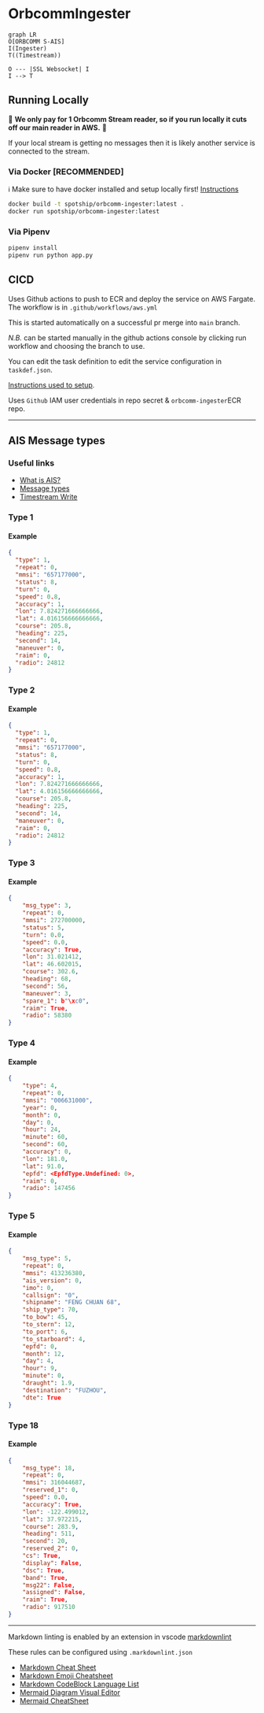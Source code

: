 # OrbcommIngester

```mermaid
graph LR
O[ORBCOMM S-AIS]
I(Ingester)
T((Timestream))

O --- |SSL Websocket| I
I --> T
```

## Running Locally

🚨 **We only pay for 1 Orbcomm Stream reader, so if you run locally it cuts off our main reader in AWS.** 🚨

If your local stream is getting no messages then it is likely another service is connected to the stream.

### Via Docker [RECOMMENDED]

ℹ️ Make sure to have docker installed and setup locally first! [Instructions](https://www.docker.com/get-started/)

```sh
docker build -t spotship/orbcomm-ingester:latest .
docker run spotship/orbcomm-ingester:latest
```

### Via Pipenv

```sh
pipenv install
pipenv run python app.py
```

## CICD

Uses Github actions to push to ECR and deploy the service on AWS Fargate. The workflow is in `.github/workflows/aws.yml`

This is started automatically on a successful pr merge into `main` branch.

_N.B._ can be started manually in the github actions console by clicking run workflow and choosing the branch to use.

You can edit the task definition to edit the service configuration in `taskdef.json`.

[Instructions used to setup](https://www.awstutorials.cloud/post/tutorials/ecs-deploy-github-actions/).

Uses `Github` IAM user credentials in repo secret & `orbcomm-ingester`ECR repo.

---

## AIS Message types

### Useful links

- [What is AIS?](https://www.marineinsight.com/marine-navigation/automatic-identification-system-ais-integrating-and-identifying-marine-communication-channels/)
- [Message types](https://arundaleais.github.io/docs/ais/ais_message_types.html)
- [Timestream Write](https://boto3.amazonaws.com/v1/documentation/api/latest/reference/services/timestream-write.html)

### Type 1

#### Example

```json
{
  "type": 1,
  "repeat": 0,
  "mmsi": "657177000",
  "status": 8,
  "turn": 0,
  "speed": 0.8,
  "accuracy": 1,
  "lon": 7.824271666666666,
  "lat": 4.016156666666666,
  "course": 205.8,
  "heading": 225,
  "second": 14,
  "maneuver": 0,
  "raim": 0,
  "radio": 24812
}
```

### Type 2

#### Example

```json
{
  "type": 1,
  "repeat": 0,
  "mmsi": "657177000",
  "status": 8,
  "turn": 0,
  "speed": 0.8,
  "accuracy": 1,
  "lon": 7.824271666666666,
  "lat": 4.016156666666666,
  "course": 205.8,
  "heading": 225,
  "second": 14,
  "maneuver": 0,
  "raim": 0,
  "radio": 24812
}
```

### Type 3

#### Example

```json
{
    "msg_type": 3,
    "repeat": 0,
    "mmsi": 272700000,
    "status": 5,
    "turn": 0.0,
    "speed": 0.0,
    "accuracy": True,
    "lon": 31.021412,
    "lat": 46.602015,
    "course": 302.6,
    "heading": 68,
    "second": 56,
    "maneuver": 3,
    "spare_1": b"\xc0",
    "raim": True,
    "radio": 58380
}
```

### Type 4

#### Example

```json
{
    "type": 4,
    "repeat": 0,
    "mmsi": "006631000",
    "year": 0,
    "month": 0,
    "day": 0,
    "hour": 24,
    "minute": 60,
    "second": 60,
    "accuracy": 0,
    "lon": 181.0,
    "lat": 91.0,
    "epfd": <EpfdType.Undefined: 0>,
    "raim": 0,
    "radio": 147456
}
```

### Type 5

#### Example

```json
{
    "msg_type": 5,
    "repeat": 0,
    "mmsi": 413236380,
    "ais_version": 0,
    "imo": 0,
    "callsign": "0",
    "shipname": "FENG CHUAN 68",
    "ship_type": 70,
    "to_bow": 45,
    "to_stern": 12,
    "to_port": 6,
    "to_starboard": 4,
    "epfd": 0,
    "month": 12,
    "day": 4,
    "hour": 9,
    "minute": 0,
    "draught": 1.9,
    "destination": "FUZHOU",
    "dte": True
}
```

### Type 18

#### Example

```json
{
    "msg_type": 18,
    "repeat": 0,
    "mmsi": 316044687,
    "reserved_1": 0,
    "speed": 0.0,
    "accuracy": True,
    "lon": -122.499012,
    "lat": 37.972215,
    "course": 283.9,
    "heading": 511,
    "second": 20,
    "reserved_2": 0,
    "cs": True,
    "display": False,
    "dsc": True,
    "band": True,
    "msg22": False,
    "assigned": False,
    "raim": True,
    "radio": 917510
}
```

---

Markdown linting is enabled by an extension in vscode [markdownlint](https://marketplace.visualstudio.com/items?itemName=DavidAnson.vscode-markdownlint)

These rules can be configured using `.markdownlint.json`

- [Markdown Cheat Sheet](https://github.com/adam-p/markdown-here/wiki/Markdown-Cheatsheet)
- [Markdown Emoji Cheatsheet](https://gist.github.com/rxaviers/7360908)
- [Markdown CodeBlock Language List](https://github.com/github/linguist/blob/master/lib/linguist/languages.yml)
- [Mermaid Diagram Visual Editor](https://mermaid.live)
- [Mermaid CheatSheet](https://jojozhuang.github.io/tutorial/mermaid-cheat-sheet/)
